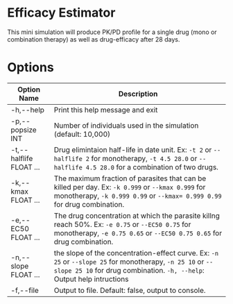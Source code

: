 # Efficacy Estimator

This mini simulation will produce PK/PD profile for a single drug (mono or combination therapy) as well as drug-efficacy after 28 days.


# Options
| Option Name             | Description                                                                                                                                                                         |
|-------------------------|-------------------------------------------------------------------------------------------------------------------------------------------------------------------------------------|
| -h,--help               | Print this help message and exit                                                                                                                                                    |
| -p,--popsize INT        | Number of individuals used in the simulation (default: 10,000)                                                                                                                      |
| -t,--halflife FLOAT ... | Drug elimintaion half-life in date unit. Ex: `-t 2` or `--halflife 2` for monotherapy, `-t 4.5 28.0` or `--halflife 4.5 28.0` for a combination of two drugs.                       |
| -k,--kmax FLOAT ...     | The maximum fraction of parasites that can be killed per day. Ex: `-k 0.999` or `--kmax 0.999` for monotherapy, `-k 0.999 0.99` or `--kmax= 0.999 0.99` for drug combination.       |
| -e,--EC50 FLOAT ...     | The drug concentration at which the parasite killng reach 50%. Ex: `-e 0.75` or `--EC50 0.75` for monotherapy, `-e 0.75 0.65` or `--EC50 0.75 0.65` for drug combination.           |
| -n,--slope FLOAT ...    | the slope of the concentration-effect curve. Ex: `-n 25` or `--slope 25` for monotherapy, `-n 25 10` or `--slope 25 10` for drug combination. `-h, --help`: Output help intructions |
| -f,--file               | Output to file. Default: false, output to console.                                                                                                                                  |

